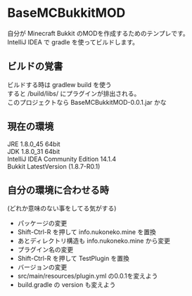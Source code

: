 # BaseMCBukkitMOD  
自分が Minecraft Bukkit のMODを作成するためのテンプレです。  
IntelliJ IDEA で gradle を使ってビルドします。  
  
## ビルドの覚書
ビルドする時は  gradlew build  を使う  
すると /build/libs/ にプラグインが排出される。  
このプロジェクトなら BaseMCBukkitMOD-0.0.1.jar かな

## 現在の環境
JRE 1.8.0_45 64bit  
JDK 1.8.0_31 64bit  
IntelliJ IDEA Community Edition 14.1.4   
Bukkit LatestVersion (1.8.7-R0.1)  
  
## 自分の環境に合わせる時
(どれか意味のない事をしてる気がする)  
* パッケージの変更  
 * Shift-Ctrl-R を押して  info.nukoneko.mine を置換
 * あとディレクトリ構造も info.nukoneko.mine から変更
* プラグイン名の変更
 * Shift-Ctrl-R を押して  TestPlugin を置換
* バージョンの変更
 * src/main/resources/plugin.yml の0.0.1を変えよう
 * build.gradle の version も変えよう
